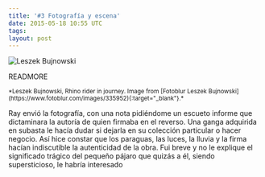 ```yaml
---
title: '#3 Fotografía y escena'
date: 2015-05-18 10:55 UTC
tags: 
layout: post
---
```

![Leszek Bujnowski](/2015-foto/Leszek-Bujnowski-Rhino-rider-in-journey.jpg)

READMORE

<small> 
*Leszek Bujnowski, Rhino rider in journey. Image from [Fotoblur Leszek Bujnowski](https://www.fotoblur.com/images/335952){:target="_blank"}.*
</small>

Ray envió la fotografía, con una nota pidiéndome un escueto informe que dictaminara la autoría de quien firmaba en el reverso. Una ganga adquirida en subasta le hacía dudar si dejarla en su colección particular o hacer negocio. Así hice constar que los paraguas, las luces, la lluvia y la firma hacían indiscutible la autenticidad de la obra. Fui breve y no le explique el significado trágico del pequeño pájaro que quizás a él, siendo supersticioso, le habría interesado